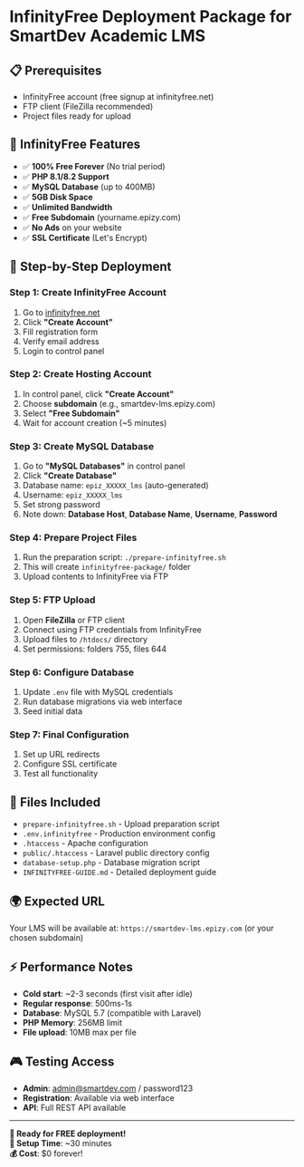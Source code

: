 # InfinityFree Deployment Package for SmartDev Academic LMS

## 📋 Prerequisites
- InfinityFree account (free signup at infinityfree.net)
- FTP client (FileZilla recommended)
- Project files ready for upload

## 🎯 InfinityFree Features
- ✅ **100% Free Forever** (No trial period)
- ✅ **PHP 8.1/8.2 Support**
- ✅ **MySQL Database** (up to 400MB)
- ✅ **5GB Disk Space**
- ✅ **Unlimited Bandwidth**
- ✅ **Free Subdomain** (yourname.epizy.com)
- ✅ **No Ads** on your website
- ✅ **SSL Certificate** (Let's Encrypt)

## 🚀 Step-by-Step Deployment

### Step 1: Create InfinityFree Account
1. Go to [infinityfree.net](https://infinityfree.net)
2. Click **"Create Account"**
3. Fill registration form
4. Verify email address
5. Login to control panel

### Step 2: Create Hosting Account
1. In control panel, click **"Create Account"**
2. Choose **subdomain** (e.g., smartdev-lms.epizy.com)
3. Select **"Free Subdomain"**
4. Wait for account creation (~5 minutes)

### Step 3: Create MySQL Database
1. Go to **"MySQL Databases"** in control panel
2. Click **"Create Database"**
3. Database name: `epiz_XXXXX_lms` (auto-generated)
4. Username: `epiz_XXXXX_lms`
5. Set strong password
6. Note down: **Database Host**, **Database Name**, **Username**, **Password**

### Step 4: Prepare Project Files
1. Run the preparation script: `./prepare-infinityfree.sh`
2. This will create `infinityfree-package/` folder
3. Upload contents to InfinityFree via FTP

### Step 5: FTP Upload
1. Open **FileZilla** or FTP client
2. Connect using FTP credentials from InfinityFree
3. Upload files to `/htdocs/` directory
4. Set permissions: folders 755, files 644

### Step 6: Configure Database
1. Update `.env` file with MySQL credentials
2. Run database migrations via web interface
3. Seed initial data

### Step 7: Final Configuration
1. Set up URL redirects
2. Configure SSL certificate
3. Test all functionality

## 🔧 Files Included
- `prepare-infinityfree.sh` - Upload preparation script
- `.env.infinityfree` - Production environment config
- `.htaccess` - Apache configuration
- `public/.htaccess` - Laravel public directory config
- `database-setup.php` - Database migration script
- `INFINITYFREE-GUIDE.md` - Detailed deployment guide

## 🌍 Expected URL
Your LMS will be available at:
`https://smartdev-lms.epizy.com` (or your chosen subdomain)

## ⚡ Performance Notes
- **Cold start**: ~2-3 seconds (first visit after idle)
- **Regular response**: 500ms-1s
- **Database**: MySQL 5.7 (compatible with Laravel)
- **PHP Memory**: 256MB limit
- **File upload**: 10MB max per file

## 🎮 Testing Access
- **Admin**: admin@smartdev.com / password123
- **Registration**: Available via web interface
- **API**: Full REST API available

---
**🎯 Ready for FREE deployment!**  
**📅 Setup Time**: ~30 minutes  
**💰 Cost**: $0 forever!